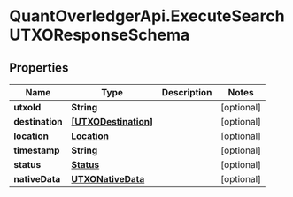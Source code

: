 # QuantOverledgerApi.ExecuteSearchUTXOResponseSchema

## Properties

Name | Type | Description | Notes
------------ | ------------- | ------------- | -------------
**utxoId** | **String** |  | [optional] 
**destination** | [**[UTXODestination]**](UTXODestination.md) |  | [optional] 
**location** | [**Location**](Location.md) |  | [optional] 
**timestamp** | **String** |  | [optional] 
**status** | [**Status**](Status.md) |  | [optional] 
**nativeData** | [**UTXONativeData**](UTXONativeData.md) |  | [optional] 


